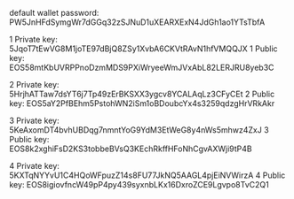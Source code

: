 default wallet password: PW5JnHFdSymgWr7dGGq32zSJNuD1uXEARXExN4JdGh1ao1YTsTbfA

1 Private key: 5JqoT7tEwVG8M1joTE97dBjQ8ZSy1XvbA6CKVtRAvN1hfVMQQJX
1 Public key: EOS58mtKbUVRPPnoDzmMDS9PXiWryeeWmJVxAbL82LERJRU8yeb3C

2 Private key: 5HrjhATTaw7dsYT6j7Tp49zErBKSXX3ygcv8YCALAqLz3CFyCEt
2 Public key: EOS5aY2PfBEhm5PstohWN2iSm1oBDoubcYx4s3259qdzgHrVRkAkr

3 Private key: 5KeAxomDT4bvhUBDqg7nmntYoG9YdM3EtWeG8y4nWs5mhwz4ZxJ
3 Public key: EOS8k2xghiFsD2KS3tobbeBVsQ3KEchRkffHFoNhCgvAXWji9tP4B

4 Private key: 5KXTqNYYvU1C4HQoWFpuzZ14s8FU77JkNQ5AAGL4pjEiNVWirzA
4 Public key: EOS8igiovfncW49pP4py439syxnbLKx16DxroZCE9Lgvpo8TvC2Q1
